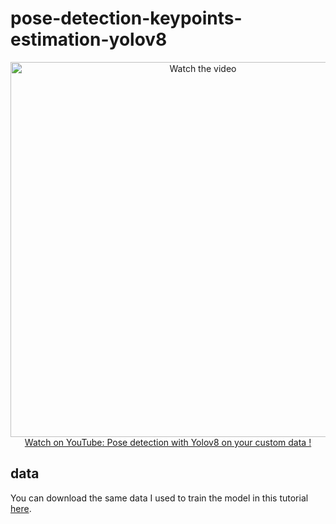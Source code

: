 # pose-detection-keypoints-estimation-yolov8

<p align="center">
<a href="https://www.youtube.com/watch?v=aVKGjzAUHz0">
    <img width="600" src="https://utils-computervisiondeveloper.s3.amazonaws.com/thumbnails/with_play_button/pose_detection_yolov8.jpg" alt="Watch the video">
    </br>Watch on YouTube: Pose detection with Yolov8 on your custom data !
</a>
</p>

## data

You can download the same data I used to train the model in this tutorial [here](https://drive.google.com/drive/folders/1KynwMSFcAluBFjCnTldN8D0OWSuyvKgW?usp=sharing).
